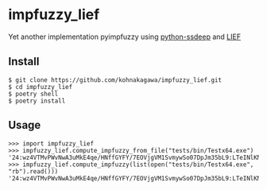 # impfuzzy_lief
Yet another implementation pyimpfuzzy using [python-ssdeep](https://github.com/DinoTools/python-ssdeep) and [LIEF](https://github.com/lief-project/LIEF)

## Install

```
$ git clone https://github.com/kohnakagawa/impfuzzy_lief.git
$ cd impfuzzy_lief
$ poetry shell
$ poetry install
```

## Usage

```
>>> import impfuzzy_lief
>>> impfuzzy_lief.compute_impfuzzy_from_file("tests/bin/Testx64.exe")
'24:wz4VTMvPWvNwA3uMkE4qe/HNffGYFY/7EOVjgVM1SvmywSo07DpJm35bL9:LTeINlKNiwd4S325bL9'
>>> impfuzzy_lief.compute_impfuzzy(list(open("tests/bin/Testx64.exe", "rb").read()))
'24:wz4VTMvPWvNwA3uMkE4qe/HNffGYFY/7EOVjgVM1SvmywSo07DpJm35bL9:LTeINlKNiwd4S325bL9'
```
